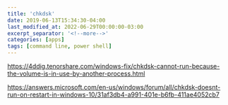 ```yaml
---
title: 'chkdsk'
date: 2019-06-13T15:34:30-04:00
last_modified_at: 2022-06-29T00:00:00-03:00
excerpt_separator: '<!--more-->'
categories: [apps]
tags: [command line, power shell]
---
```







https://4ddig.tenorshare.com/windows-fix/chkdsk-cannot-run-because-the-volume-is-in-use-by-another-process.html

https://answers.microsoft.com/en-us/windows/forum/all/chkdsk-doesnt-run-on-restart-in-windows-10/31af3db4-a991-401e-b6fb-411ae4052cb7